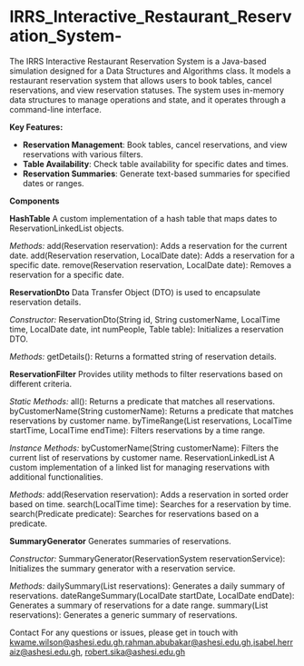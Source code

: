# IRRS_Interactive_Restaurant_Reservation_System-

The IRRS Interactive Restaurant Reservation System is a Java-based simulation designed for a Data Structures and Algorithms class. It models a restaurant reservation system that allows users to book tables, cancel reservations, and view reservation statuses. The system uses in-memory data structures to manage operations and state, and it operates through a command-line interface.

**Key Features:**
- **Reservation Management**: Book tables, cancel reservations, and view reservations with various filters.
- **Table Availability**: Check table availability for specific dates and times.
- **Reservation Summaries**: Generate text-based summaries for specified dates or ranges.

**Components**

**HashTable**
A custom implementation of a hash table that maps dates to ReservationLinkedList objects.

*Methods:*
add(Reservation reservation): Adds a reservation for the current date.
add(Reservation reservation, LocalDate date): Adds a reservation for a specific date.
remove(Reservation reservation, LocalDate date): Removes a reservation for a specific date.

**ReservationDto**
Data Transfer Object (DTO) is used to encapsulate reservation details.

*Constructor:*
ReservationDto(String id, String customerName, LocalTime time, LocalDate date, int numPeople, Table table): Initializes a reservation DTO.

*Methods:*
getDetails(): Returns a formatted string of reservation details.

**ReservationFilter**
Provides utility methods to filter reservations based on different criteria.

*Static Methods:*
all(): Returns a predicate that matches all reservations.
byCustomerName(String customerName): Returns a predicate that matches reservations by customer name.
byTimeRange(List<Reservation> reservations, LocalTime startTime, LocalTime endTime): Filters reservations by a time range.

*Instance Methods:*
byCustomerName(String customerName): Filters the current list of reservations by customer name.
ReservationLinkedList
A custom implementation of a linked list for managing reservations with additional functionalities.

*Methods:*
add(Reservation reservation): Adds a reservation in sorted order based on time.
search(LocalTime time): Searches for a reservation by time.
search(Predicate<Reservation> predicate): Searches for reservations based on a predicate.

**SummaryGenerator**
Generates summaries of reservations.

*Constructor:*
SummaryGenerator(ReservationSystem reservationService): Initializes the summary generator with a reservation service.

*Methods:*
dailySummary(List<ReservationDto> reservations): Generates a daily summary of reservations.
dateRangeSummary(LocalDate startDate, LocalDate endDate): Generates a summary of reservations for a date range.
summary(List<ReservationDto> reservations): Generates a generic summary of reservations.


Contact
For any questions or issues, please get in touch with kwame.wilson@ashesi.edu.gh,rahman.abubakar@ashesi.edu.gh,isabel.herraiz@ashesi.edu.gh, robert.sika@ashesi.edu.gh



